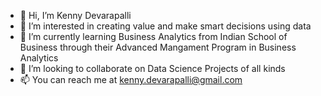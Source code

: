 - 👋 Hi, I’m Kenny Devarapalli
- 👀 I’m interested in creating value and make smart decisions using data
- 🌱 I’m currently learning Business Analytics from Indian School of Business through their Advanced Mangament Program in Business Analytics 
- 💞️ I’m looking to collaborate on Data Science Projects of all kinds
- 📫 You can reach me at kenny.devarapalli@gmail.com

<!---
kenny-devarapalli/kenny-devarapalli is a ✨ special ✨ repository because its `README.md` (this file) appears on your GitHub profile.
You can click the Preview link to take a look at your changes.
--->
